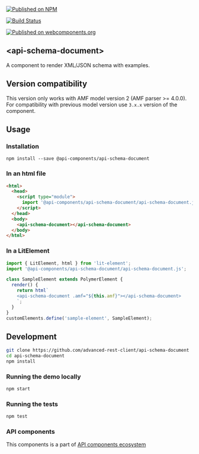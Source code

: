 [![Published on NPM](https://img.shields.io/npm/v/@api-components/api-schema-document.svg)](https://www.npmjs.com/package/@api-components/api-schema-document)

[![Build Status](https://travis-ci.com/advanced-rest-client/api-schema-document.svg)](https://travis-ci.org/advanced-rest-client/api-schema-document)

[![Published on webcomponents.org](https://img.shields.io/badge/webcomponents.org-published-blue.svg)](https://www.webcomponents.org/element/advanced-rest-client/api-schema-document)

## &lt;api-schema-document&gt;

A component to render XML/JSON schema with examples.

## Version compatibility

This version only works with AMF model version 2 (AMF parser >= 4.0.0).
For compatibility with previous model version use `3.x.x` version of the component.

## Usage

### Installation
```
npm install --save @api-components/api-schema-document
```

### In an html file

```html
<html>
  <head>
    <script type="module">
      import '@api-components/api-schema-document/api-schema-document.js';
    </script>
  </head>
  <body>
    <api-schema-document></api-schema-document>
  </body>
</html>
```

### In a LitElement

```js
import { LitElement, html } from 'lit-element';
import '@api-components/api-schema-document/api-schema-document.js';

class SampleElement extends PolymerElement {
  render() {
    return html`
    <api-schema-document .amf="${this.amf}"></api-schema-document>
    `;
  }
}
customElements.define('sample-element', SampleElement);
```

## Development

```sh
git clone https://github.com/advanced-rest-client/api-schema-document
cd api-schema-document
npm install
```

### Running the demo locally

```sh
npm start
```

### Running the tests
```sh
npm test
```

### API components

This components is a part of [API components ecosystem](https://elements.advancedrestclient.com/)
